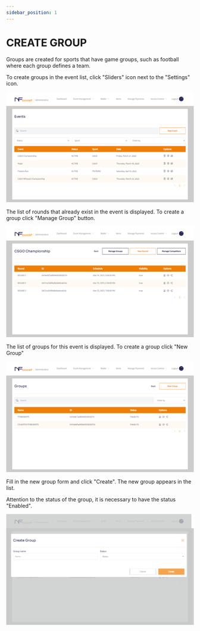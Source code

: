 ```yaml
---
sidebar_position: 1
---
```


# CREATE GROUP

Groups are created for sports that have game groups, such as football where each group defines a team.

To create groups in the event list, click "Sliders" icon next to the "Settings" icon.

![1](/img/novogrupo.png)

The list of rounds that already exist in the event is displayed. To create a group click "Manage Group" button.

![1](/img/criandogrupo.png)

The list of groups for this event is displayed. To create a group click "New Group"

![1](/img/addgrupo.png)

Fill in the new group form and click "Create". The new group appears in the list.

Attention to the status of the group, it is necessary to have the status "Enabled".

![1](/img/adicionougrupo.png)
